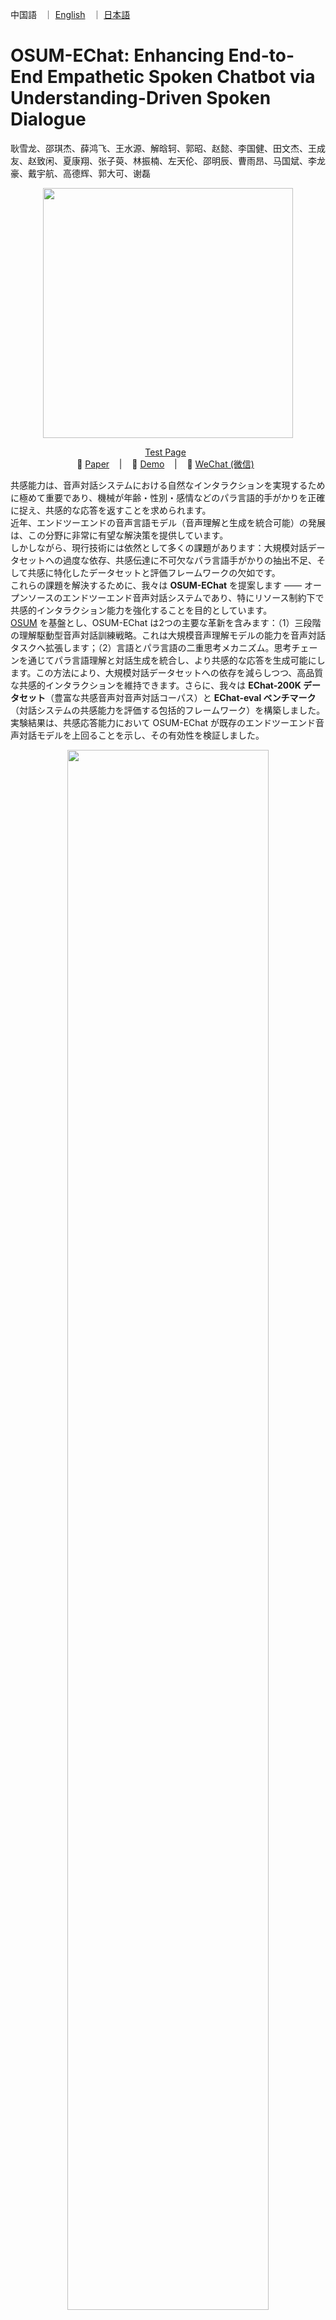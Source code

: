 <p align="left">
        中国語&nbsp&nbsp ｜ <a href="README.md">English</a> &nbsp ｜ <a href="README_JP.md">日本語</a> &nbsp
<p>


<p align="center">
   <h1>OSUM-EChat: Enhancing End-to-End Empathetic Spoken Chatbot via Understanding-Driven Spoken Dialogue</h1>
<p>

耿雪龙、邵琪杰、薛鸿飞、王水源、解晗轲、郭昭、赵懿、李国健、田文杰、王成友、赵致闲、夏康翔、张子萸、林振楠、左天伦、邵明辰、曹雨昂、马国斌、李龙豪、戴宇航、高德辉、郭大可、谢磊

<p align="center">
    <img src="images/osum-echat/SUM.png" width="400"/>
<p>

<p align="center">
 <a href="https://www.osum-echat.npu-aslp.org/"> Test Page</a> </a>&nbsp
<br>
📑 <a href="https://www.arxiv.org/abs/2508.09600">Paper</a> &nbsp&nbsp | &nbsp&nbsp 📑 <a href="https://aslp-lab.github.io/osum-echat.github.io/">Demo</a> &nbsp&nbsp | &nbsp&nbsp 💬 <a href="raw/fig/wechat.png">WeChat (微信)</a>&nbsp&nbsp 
</p>

共感能力は、音声対話システムにおける自然なインタラクションを実現するために極めて重要であり、機械が年齢・性別・感情などのパラ言語的手がかりを正確に捉え、共感的な応答を返すことを求められます。  
近年、エンドツーエンドの音声言語モデル（音声理解と生成を統合可能）の発展は、この分野に非常に有望な解決策を提供しています。  
しかしながら、現行技術には依然として多くの課題があります：大規模対話データセットへの過度な依存、共感伝達に不可欠なパラ言語手がかりの抽出不足、そして共感に特化したデータセットと評価フレームワークの欠如です。  
これらの課題を解決するために、我々は **OSUM-EChat** を提案します —— オープンソースのエンドツーエンド音声対話システムであり、特にリソース制約下で共感的インタラクション能力を強化することを目的としています。  
[OSUM](https://github.com/ASLP-lab/OSUM/tree/main/OSUM) を基盤とし、OSUM-EChat は2つの主要な革新を含みます：（1）三段階の理解駆動型音声対話訓練戦略。これは大規模音声理解モデルの能力を音声対話タスクへ拡張します；（2）言語とパラ言語の二重思考メカニズム。思考チェーンを通じてパラ言語理解と対話生成を統合し、より共感的な応答を生成可能にします。この方法により、大規模対話データセットへの依存を減らしつつ、高品質な共感的インタラクションを維持できます。さらに、我々は **EChat-200K データセット**（豊富な共感音声対音声対話コーパス）と **EChat-eval ベンチマーク**（対話システムの共感能力を評価する包括的フレームワーク）を構築しました。実験結果は、共感応答能力において OSUM-EChat が既存のエンドツーエンド音声対話モデルを上回ることを示し、その有効性を検証しました。


<p align="center">
    <img src="images/osum-echat/demo_cn.png" width="80%"/>
<p>

## Architecture

本節では OSUM-EChat の全体アーキテクチャと主要タスクの概要を示します。OSUM-EChat は3つのモジュールから構成されています：音声エンコーダ（アダプタ付き）、テキスト LLM、トークンから音声への変換モジュール。さらに、音声理解（音声からテキスト）、音声合成、音声対話、テキスト対話など幅広い音声機能を備えています。また、内部構築した共感対話データとパラ言語情報推論メカニズムにより、音声対話タスクにおいてより共感的な応答を生成できます。

<p align="center">
    <img src="images/osum-echat/system.png" width="80%"/>
<p>


## 訓練と推論ガイド、および OSUM-EChat の詳細
<p align="left">
OSUM-EChat のさらなる紹介や、推論および訓練の手順については、<a href="OSUM-EChat/README.md">**こちら**</a>をご参照ください。
</p>

## News and Updates
### 2025.10.09 🔥 モデル訓練コードは現在利用可能となりました！関連するコードコミットは[こちら](https://github.com/ASLP-lab/OSUM/commit/60beb2631d1ce0f0ef18ce791e45cd29793bf9e7)から確認できます。

### 2025.8.27 🔥OSUM-EChat をオープンソース化しました！OSUM-EChat のオフライン推論コード、モデルパラメータ、デモページ、体験ページを公開しました。詳細は<a href="OSUM-EChat/README.md">**こちら**</a>をご覧ください。  
モデル訓練コード、リアルタイム対話デプロイコード、EChat-200K データおよび評価データは近日中に公開予定です。

### 2025.8.14 🎉新しいエンドツーエンド共感音声対話モデル —— OSUM-EChat を発表しました。関連論文はすでに公開されています（[OSUM-EChat 論文](http://arxiv.org/abs/2508.09600)）。コードとモデル checkpoint は近日中に公開予定です。  
本モデルは OSUM 音声理解大モデルを基盤とし、「理解 - 生成 - 共感」の三段階訓練プロセスを通じて、革新的に共感関連の推論メカニズムを導入しました。限られた音声対話データ条件下でも業界最先端の共感対話能力を実現しました。我々の知る限り、これは音声理解大モデルに基づいて構築された初の共感対話モデルであり、共感推論分野における先駆的な研究成果です。  

我々は共感推論分野において2種類のアプローチを探索しました：ラベルに基づく推論と自然言語に基づく推論です。どちらの推論メカニズムも性能向上をもたらしましたが、自然言語に基づく推論はより流暢な応答を実現し、微細なパラ言語的手がかりの捕捉を促進することが分かりました。現行バージョンの論文では三段階訓練プロセスとラベルベースの推論を詳述しており、今後のアップデートで自然言語ベースの推論内容を追加予定です。





<br>
<br>
<br>
<br>

<p align="center">
   <h1>OSUM: Advancing Open Speech Understanding Models with Limited Resources in Academia</h1>
<p>

耿雪龙, 魏坤, 邵琪杰, 刘水云*, 林振楠*, 赵致闲*, 李国健*, 田文杰*, 陈培坤, 李泱泽, 郭鹏程, 邵明辰, 王水源, 曹雨昂, 王成有, 徐天翼, 戴宇航, 朱新发, 李越, 张丽, 谢磊†


<p align="center">
    <img src="images/SUM.png" width="400"/>
<p>

<p align="center">
 <a href="https://huggingface.co/spaces/ASLP-lab/OSUM"> Huggingface Test Page</a> </a>&nbsp
<br>
📑 <a href="https://arxiv.org/abs/2501.13306v2">Paper (v2.0)</a> &nbsp&nbsp | &nbsp&nbsp 📑 <a href="https://aslp-lab.github.io/OSUM.github.io/">Demo</a> &nbsp&nbsp | &nbsp&nbsp 💬 <a href="images/introduction.md">WeChat (微信)</a>&nbsp&nbsp 
</p>

<h3 align="center">OSUMは ‘awesome’ (/ˈɔː.səm/) と読む</h3>

大規模言語モデル（LLMs）は様々な下流タスクで顕著な進展を遂げ、音声理解言語モデル（speech understanding language models, SULMs）の開発を業界に促し、音声感情・性別など副言語に基づく高表現力の対話を実現することを目指しています。しかし、最先端のSULMsの多くは業界大手企業によって開発され、大規模なデータと計算資源を消費しており、これは学術界では容易に得られるものではありません。さらに、学習済みモデルと推論コードはオープンソース化されていますが、学習フレームワークやデータ処理プロセスは依然として透明性に欠けており、さらなる研究の障害となっています。本研究では、OSUMというオープンな音声理解モデルを提案し、限られた学術資源でSULMsを学習する可能性を探ります。OSUMモデルはWhisperエンコーダとQwen2 LLMを組み合わせ、音声認識（ASR）、タイムスタンプ付き音声認識（SRWT）、音声イベント検出（VED）、音声感情認識（SER）、話し方スタイル認識（SSR）、話者性別分類（SGC）、話者年齢予測（SAP）、音声テキストチャット（STTC）など幅広い音声タスクをサポートします。ASR+Xトレーニング戦略を採用することで、OSUMはモダリティ整合性と目標タスクを同時に最適化し、高効率で安定したマルチタスク学習を実現しました。強力な性能を提供するだけでなく、OSUMは透明性を強調し、公開利用可能なコードを提供し、データ処理プロセスを詳細に紹介することで、学術界にとって有益な参考資料を目指しています。これにより、先進的なSULM技術の研究とイノベーションを加速させることを目的としています。

## Architecture

OSUMモデルはWhisperエンコーダとQwen2 LLMを組み合わせ、音声認識（ASR）、タイムスタンプ付き音声認識（SRWT）、音声イベント検出（VED）、音声感情認識（SER）、話し方スタイル認識（SSR）、話者性別分類（SGC）、話者年齢予測（SAP）、音声テキストチャット（STTC）など幅広い音声タスクをサポートします。ASR+Xトレーニング戦略を採用することで、OSUMはモダリティ整合性と目標タスクを同時に最適化し、高効率で安定したマルチタスク学習を実現しました。

<p align="center">
    <img src="images/system.png" width="90%"/>
<p>

## 学習と推論ガイドおよびOSUMの詳細
<p align="left">
OSUMのさらなる紹介情報、ならびにOSUMフレームワークを用いた推論と学習の操作方法については、<a href="OSUM/README.md">**こちら**</a>をご参照ください。
</p>


## News and Updates

### 2025.2.16 🎉我々は技術レポート [OSUM technical report v2.0](https://arxiv.org/abs/2501.13306v2) を更新し、[checkpoint](https://huggingface.co/ASLP-lab/OSUM) を公開、さらに Hugging Face 上のオンライン [test page](https://huggingface.co/spaces/ASLP-lab/OSUM) をリリースしました。
技術レポート v2.0 では、OSUMモデルがより多くの学習ステップを経て、学習データ量が 50.5K 時間に増加しました（v1.0 の 44.1K 時間と比較して）：
- 3000 時間の音声性別分類（SGC）データ。内訳は1500時間の既存データ（ノイズ拡張済み）と、1500時間の新データ。
- 話者年齢予測（SAP）データ拡張：既存の 3400 時間の年齢予測データにノイズ拡張を行い、データ量を 6800 時間に増加。
### 2025.1.22 🔥 我々は [OSUM technical report v1.0](https://arxiv.org/abs/2501.13306v1) を公開しました。



<br>


# License Agreement

我々は Apache 2.0 ライセンスを使用しています。研究者や開発者は、我々のOSUMのコードやモデル重みを自由に利用でき、商用利用も可能です。詳細についてはライセンスファイル [LICENSE.txt](LICENSE.txt) をご確認ください。
<br>
# Citation
```

@article{geng2025osum,
title={OSUM-EChat: Enhancing End-to-End Empathetic Spoken Chatbot via Understanding-Driven Spoken Dialogue},
author={Geng, Xuelong and Shao, Qijie and Xue, Hongfei and Wang, Shuiyuan and Xie, Hanke and Guo, Zhao and Zhao, Yi and Li, Guojian and Tian, Wenjie and Wang, Chengyou and others},
journal={arXiv preprint arXiv:2508.09600},
year={2025}
}

```
```

@article{geng2025osum,
title={{OSUM}: {Advancing} Open Speech Understanding Models with Limited Resources in Academia},
author={Geng, Xuelong and Wei, Kun and Shao, Qijie and Liu, Shuiyun and Lin, Zhennan and Zhao, Zhixian and Li, Guojian and Tian, Wenjie and Chen, Peikun and Li, Yangze and others},
journal={arXiv preprint arXiv:2501.13306},
year={2025}
}

```
# Contact Us

もし我々の研究チームにメッセージを送りたい場合は、電子メール `xlgeng@mail.nwpu.edu.cn` までご連絡ください。
<p align="center">
    <a href="http://www.nwpu-aslp.org/">
        <img src="images/ASLP.jpg" width="400"/>
    </a>
</p>
<p align="center">
    <a href="https://wenet.org.cn/">
        <img src="images/wenet.png" width="400"/>
    </a>
</p>


